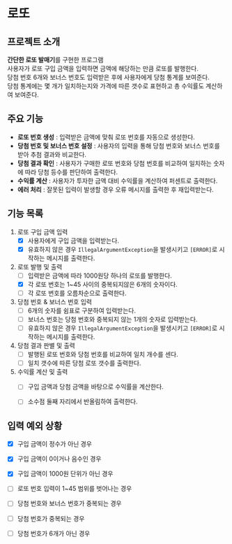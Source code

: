 # 로또

## 프로젝트 소개
**간단한 로또 발매기**를 구현한 프로그램  
사용자가 로또 구입 금액을 입력하면 금액에 해당하는 만큼 로또를 발행한다.  
당첨 번호 6개와 보너스 번호도 입력받은 후에 사용자에게 당첨 통계를 보여준다.  
당첨 통계에는 몇 개가 일치하는지와 가격에 따른 갯수로 표현하고 총 수익률도 계산하여 보여준다.


## 주요 기능
- **로또 번호 생성** : 입력받은 금액에 맞춰 로또 번호를 자동으로 생성한다.
- **당첨 번호 및 보너스 번호 설정** : 사용자의 입력을 통해 당첨 번호와 보너스 번호를 받아 추첨 결과와 비교한다.
- **당첨 결과 확인** : 사용자가 구매한 로또 번호와 당첨 번호를 비교하여 일치하는 숫자에 따라 당첨 등수를 판단하여 출력한다.
- **수익률 계산** : 사용자가 투자한 금액 대비 수익률을 계산하여 퍼센트로 출력한다.
- **에러 처리** : 잘못된 입력이 발생할 경우 오류 메시지를 출력한 후 재입력받는다.


## 기능 목록
1. 로또 구입 금액 입력
   - [x] 사용자에게 구입 금액을 입력받는다.
   - [x] 유효하지 않은 경우 `IllegalArgumentException`을 발생시키고  `[ERROR]`로 시작하는 메시지를 출력한다.
2. 로또 발행 및 출력
   - [ ] 입력받은 금액에 따라 1000원당 하나의 로또를 발행한다.
   - [x] 각 로또 번호는 1~45 사이의 중복되지않은 6개의 숫자이다.
   - [ ] 각 로또 번호를 오름차순으로 출력한다.
3. 당첨 번호 & 보너스 번호 입력
   - [ ] 6개의 숫자를 쉼표로 구분하여 입력받는다.
   - [ ] 보너스 번호는 당첨 번호와 중복되지 않는 1개의 숫자로 입력받는다.
   - [ ] 유효하지 않은 경우 `IllegalArgumentException`을 발생시키고  `[ERROR]`로 시작하는 메시지를 출력한다.
4. 당첨 결과 판별 및 출력
   - [ ] 발행된 로또 번호와 당첨 번호를 비교하여 일치 개수를 센다.
   - [ ] 일치 갯수에 따른 당첨 로또 갯수를 출력한다.
5. 수익률 계산 및 출력
   - [ ] 구입 금액과 당첨 금액을 바탕으로 수익률을 계산한다.
   - [ ] 소수점 둘째 자리에서 반올림하여 출력한다.



## 입력 예외 상황
- [x] 구입 금액이 정수가 아닌 경우
- [x] 구입 금액이 0이거나 음수인 경우
- [x] 구입 금액이 1000원 단위가 아닌 경우
- [ ] 로또 번호 입력이 1~45 범위를 벗어나는 경우
- [ ] 당첨 번호와 보너스 번호가 중복되는 경우
- [ ] 당첨 번호가 중복되는 경우
- [ ] 당첨 번호가 6개가 아닌 경우

